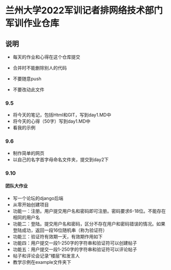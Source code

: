 # 兰州大学2022军训记者排网络技术部门军训作业仓库

## 说明

- 每天的作业和心得在这个仓库提交

- 合并时不能删除别人的代码

- 不要随意push

- 不要改动此文件

### 9.5

- 将今天的笔记，包括Html和GIT，写到day1.MD中
- 将今天的心得（50字）写到day1.MD中
- 看我的示例

### 9.6

- 制作简单的网页
- 以自己的名字首字母命名文件夹，提交到day2下

### 9.10

#### 团队大作业

- 写一个论坛的django后端
- 从零开始创建项目
- 功能一：注册。用户提交用户名和密码即可注册。密码要求6-18位。不能存在相同的用户名
- 功能二：登陆。提交用户名和密码，区分不存在用户和密码错误的情况。如果登陆成功，返回一段16位随机串（称为验证符）
- 功能三：验证符有效期一天，有效期作用如下
- 功能四：用户提交一段1-250字的字符串和验证符可以创建帖子
- 功能五：用户提交一段1-250字的字符串和验证符可以评论帖子
- 帖子和评论会记录“楼层”和发言人
- 教学示例在example文件夹下
